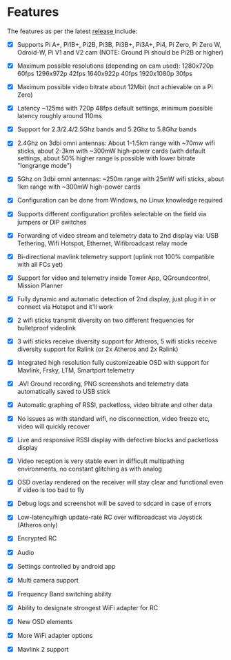 # Features

The features as per the latest [release ](https://github.com/OpenHD/Open.HD/releases)include:

* [x] Supports Pi A+, Pi1B+, Pi2B, Pi3B, Pi3B+, Pi3A+, Pi4, Pi Zero, Pi Zero W, Odroid-W, Pi V1 and V2 cam  \(NOTE: Ground Pi should be Pi2B or higher\)
* [x] Maximum possible resolutions \(depending on cam used\): 1280x720p 60fps 1296x972p 42fps 1640x922p 40fps 1920x1080p 30fps
* [x] Maximum possible video bitrate about 12Mbit \(not achievable on a Pi Zero\)
* [x] Latency ~125ms with 720p 48fps default settings, minimum possible latency roughly around 110ms
* [x] Support for 2.3/2.4/2.5Ghz bands and 5.2Ghz to 5.8Ghz bands
* [x] 2.4Ghz on 3dbi omni antennas: About 1-1.5km range with ~70mw wifi sticks, about 2-3km with ~300mW high-power cards \(with default settings, about 50% higher range is possible with lower bitrate "longrange mode"\)
* [x] 5Ghz on 3dbi omni antennas: ~250m range with 25mW wifi sticks, about 1km range with ~300mW high-power cards
* [x] Configuration can be done from Windows, no Linux knowledge required
* [x] Supports different configuration profiles selectable on the field via jumpers or DIP switches
* [x] Forwarding of video stream and telemetry data to 2nd display via: USB Tethering, Wifi Hotspot, Ethernet, Wifibroadcast relay mode
* [x] Bi-directional mavlink telemetry support \(uplink not 100% compatible with all FCs yet\)
* [x] Support for video and telemetry inside Tower App, QGroundcontrol, Mission Planner
* [x] Fully dynamic and automatic detection of 2nd display, just plug it in or connect via Hotspot and it'll work
* [x] 2 wifi sticks transmit diversity on two different frequencies for bulletproof videolink
* [x] 3 wifi sticks receive diversity support for Atheros, 5 wifi sticks receive diversity support for Ralink \(or 2x Atheros and 2x Ralink\)
* [x] Integrated high resolution fully customizeable OSD with support for Mavlink, Frsky, LTM, Smartport telemetry
* [x] .AVI Ground recording, PNG screenshots and telemetry data automatically saved to USB stick
* [x] Automatic graphing of RSSI, packetloss, video bitrate and other data
* [x] No issues as with standard wifi, no disconnection, video freeze etc, video will quickly recover
* [x] Live and responsive RSSI display with defective blocks and packetloss display
* [x] Video reception is very stable even in difficult multipathing environments, no constant glitching as with analog
* [x] OSD overlay rendered on the receiver will stay clear and functional even if video is too bad to fly
* [x] Debug logs and screenshot will be saved to sdcard in case of errors
* [x] Low-latency/high update-rate RC over wifibroadcast via Joystick \(Atheros only\)
* [x] Encrypted RC
* [x] Audio
* [x] Settings controlled by android app
* [x] Multi camera support
* [x] Frequency Band switching ability
* [x] Ability to designate strongest WiFi adapter for RC
* [x] New OSD elements
* [x] More WiFi adapter options
* [x] Mavlink 2 support


